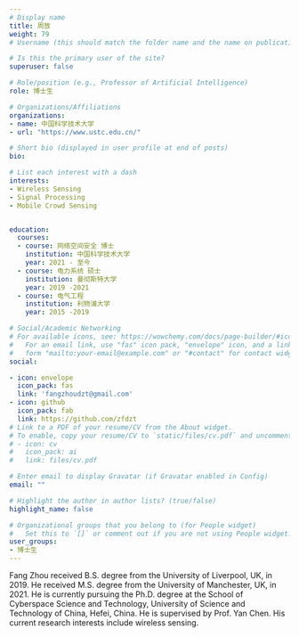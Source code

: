 ```yaml
---
# Display name
title: 周放
weight: 79
# Username (this should match the folder name and the name on publications)

# Is this the primary user of the site?
superuser: false

# Role/position (e.g., Professor of Artificial Intelligence)
role: 博士生

# Organizations/Affiliations
organizations:
- name: 中国科学技术大学
- url: "https://www.ustc.edu.cn/"

# Short bio (displayed in user profile at end of posts)
bio:

# List each interest with a dash
interests:
- Wireless Sensing
- Signal Processing
- Mobile Crowd Sensing 


education:
  courses:
  - course: 网络空间安全 博士
    institution: 中国科学技术大学
    year: 2021 - 至今
  - course: 电力系统 硕士
    institution: 曼彻斯特大学
    year: 2019 -2021
  - course: 电气工程
    institution: 利物浦大学
    year: 2015 -2019

# Social/Academic Networking
# For available icons, see: https://wowchemy.com/docs/page-builder/#icons
#   For an email link, use "fas" icon pack, "envelope" icon, and a link in the
#   form "mailto:your-email@example.com" or "#contact" for contact widget.
social:

- icon: envelope
  icon_pack: fas
  link: 'fangzhoudzt@gmail.com'
- icon: github
  icon_pack: fab
  link: https://github.com/zfdzt
# Link to a PDF of your resume/CV from the About widget.
# To enable, copy your resume/CV to `static/files/cv.pdf` and uncomment the lines below.
# - icon: cv
#   icon_pack: ai
#   link: files/cv.pdf

# Enter email to display Gravatar (if Gravatar enabled in Config)
email: ""

# Highlight the author in author lists? (true/false)
highlight_name: false

# Organizational groups that you belong to (for People widget)
#   Set this to `[]` or comment out if you are not using People widget.
user_groups:
- 博士生
---
```


Fang Zhou received B.S. degree from the University of Liverpool, UK, in 2019. He received M.S. degree from the University of Manchester, UK, in 2021. He is currently pursuing the Ph.D. degree at the School of Cyberspace Science and Technology, University of Science and Technology of China, Hefei, China. He is supervised by Prof. Yan Chen. His current research interests include wireless sensing.